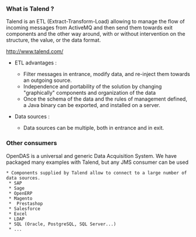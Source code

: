 ### What is Talend ? ###

Talend is an ETL (Extract-Transform-Load) allowing to manage the flow of incoming messages from ActiveMQ and then send them towards exit components and the other way around, with or without intervention on the structure, the value, or the data format. 

[ http://www.talend.com/ ]( http://www.talend.com/ )

* ETL advantages \:
    * Filter messages in entrance, modify data, and re-inject them towards an outgoing source.
    * Independence and portability of the solution by changing "graphically" components and organization of the data
    * Once the schema of the data and the rules of management defined, a Java binary can be exported, and installed on a server.

* Data sources \:
    * Data sources can be multiple, both in entrance and in exit.

### Other consumers ###

OpenDAS is a universal and generic Data Acquisition System. We have packaged many examples with Talend, but any JMS consumer can be used


    * Components supplied by Talend allow to connect to a large number of data sources.
     * SAP
     * Sage
     * OpenERP
     * Magento
     *  Prestashop
     * Salesforce
     * Excel
     * LDAP
     * SQL (Oracle, PostgreSQL, SQL Server...)
     * ... 